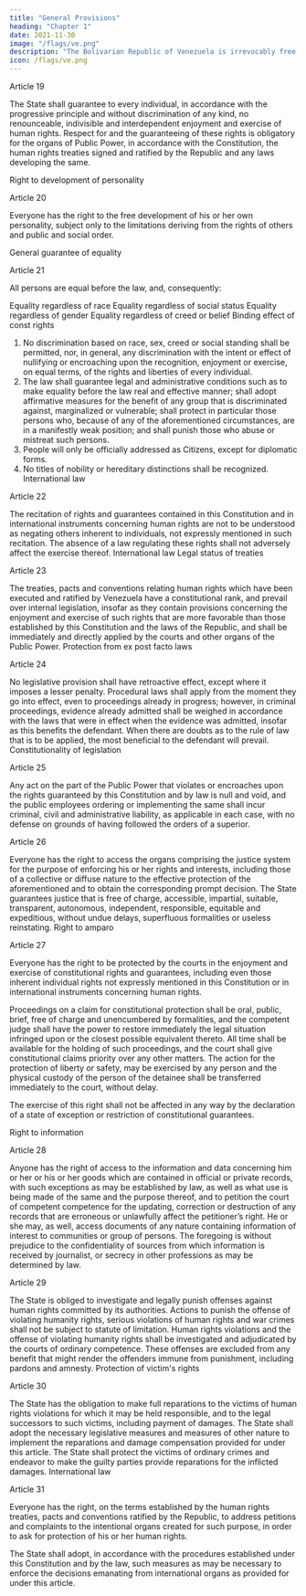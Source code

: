 ```yaml
---
title: "General Provisions"
heading: "Chapter 1"
date: 2021-11-30
image: "/flags/ve.png"
description: "The Bolivarian Republic of Venezuela is irrevocably free and independent, basing its moral property and values of freedom, equality, justice and international peace on the doctrine of Simon Bolivar, the Liberator"
icon: /flags/ve.png
---
```



Article 19

The State shall guarantee to every individual, in accordance with the progressive principle and without discrimination of any kind, no renounceable, indivisible and interdependent enjoyment and exercise of human rights. Respect for and the guaranteeing of these rights is obligatory for the organs of Public Power, in accordance with the Constitution, the human rights treaties signed and ratified by the Republic and any laws developing the same.

Right to development of personality

Article 20

Everyone has the right to the free development of his or her own personality, subject only to the limitations deriving from the rights of others and public and social order. 

General guarantee of equality

Article 21

All persons are equal before the law, and, consequently:

Equality regardless of race
Equality regardless of social status
Equality regardless of gender
Equality regardless of creed or belief
Binding effect of const rights

1. No discrimination based on race, sex, creed or social standing shall be permitted, nor, in general, any discrimination with the intent or effect of nullifying or encroaching upon the recognition, enjoyment or exercise, on equal terms, of the rights and liberties of every individual.
2. The law shall guarantee legal and administrative conditions such as to make
equality before the law real and effective manner; shall adopt affirmative
measures for the benefit of any group that is discriminated against, marginalized
or vulnerable; shall protect in particular those persons who, because of any of the
aforementioned circumstances, are in a manifestly weak position; and shall
punish those who abuse or mistreat such persons.
3. People will only be officially addressed as Citizens, except for diplomatic forms.
4. No titles of nobility or hereditary distinctions shall be recognized.
International law

Article 22

The recitation of rights and guarantees contained in this Constitution and in
international instruments concerning human rights are not to be understood as negating
others inherent to individuals, not expressly mentioned in such recitation. The absence
of a law regulating these rights shall not adversely affect the exercise thereof.
International law
Legal status of treaties

Article 23

The treaties, pacts and conventions relating human rights which have been executed
and ratified by Venezuela have a constitutional rank, and prevail over internal
legislation, insofar as they contain provisions concerning the enjoyment and exercise of
such rights that are more favorable than those established by this Constitution and the
laws of the Republic, and shall be immediately and directly applied by the courts and
other organs of the Public Power.
Protection from ex post facto laws

Article 24

No legislative provision shall have retroactive effect, except where it imposes a lesser
penalty. Procedural laws shall apply from the moment they go into effect, even to
proceedings already in progress; however, in criminal proceedings, evidence already
admitted shall be weighed in accordance with the laws that were in effect when the
evidence was admitted, insofar as this benefits the defendant.
When there are doubts as to the rule of law that is to be applied, the most beneficial to
the defendant will prevail.
Constitutionality of legislation

Article 25

Any act on the part of the Public Power that violates or encroaches upon the rights
guaranteed by this Constitution and by law is null and void, and the public employees
ordering or implementing the same shall incur criminal, civil and administrative liability,
as applicable in each case, with no defense on grounds of having followed the orders of a
superior.

Article 26

Everyone has the right to access the organs comprising the justice system for the
purpose of enforcing his or her rights and interests, including those of a collective or
diffuse nature to the effective protection of the aforementioned and to obtain the
corresponding prompt decision.
The State guarantees justice that is free of charge, accessible, impartial, suitable,
transparent, autonomous, independent, responsible, equitable and expeditious, without
undue delays, superfluous formalities or useless reinstating.
Right to amparo


Article 27

Everyone has the right to be protected by the courts in the enjoyment and exercise of constitutional rights and guarantees, including even those inherent individual rights not expressly mentioned in this Constitution or in international instruments concerning human rights.

Proceedings on a claim for constitutional protection shall be oral, public, brief, free of
charge and unencumbered by formalities, and the competent judge shall have the power
to restore immediately the legal situation infringed upon or the closest possible
equivalent thereto. All time shall be available for the holding of such proceedings, and
the court shall give constitutional claims priority over any other matters.
The action for the protection of liberty or safety, may be exercised by any person and
the physical custody of the person of the detainee shall be transferred immediately to
the court, without delay.

The exercise of this right shall not be affected in any way by the declaration of a state of
exception or restriction of constitutional guarantees.

Right to information

Article 28

Anyone has the right of access to the information and data concerning him or her or his
or her goods which are contained in official or private records, with such exceptions as
may be established by law, as well as what use is being made of the same and the
purpose thereof, and to petition the court of competent competence for the updating,
correction or destruction of any records that are erroneous or unlawfully affect the
petitioner’s right. He or she may, as well, access documents of any nature containing
information of interest to communities or group of persons. The foregoing is without
prejudice to the confidentiality of sources from which information is received by
journalist, or secrecy in other professions as may be determined by law.

Article 29

The State is obliged to investigate and legally punish offenses against human rights
committed by its authorities.
Actions to punish the offense of violating humanity rights, serious violations of human
rights and war crimes shall not be subject to statute of limitation. Human rights
violations and the offense of violating humanity rights shall be investigated and
adjudicated by the courts of ordinary competence. These offenses are excluded from
any benefit that might render the offenders immune from punishment, including pardons
and amnesty.
Protection of victim's rights

Article 30

The State has the obligation to make full reparations to the victims of human rights
violations for which it may be held responsible, and to the legal successors to such
victims, including payment of damages.
The State shall adopt the necessary legislative measures and measures of other nature
to implement the reparations and damage compensation provided for under this article.
The State shall protect the victims of ordinary crimes and endeavor to make the guilty
parties provide reparations for the inflicted damages.
International law

Article 31

Everyone has the right, on the terms established by the human rights treaties, pacts
and conventions ratified by the Republic, to address petitions and complaints to the
intentional organs created for such purpose, in order to ask for protection of his or her
human rights.

The State shall adopt, in accordance with the procedures established under this
Constitution and by the law, such measures as may be necessary to enforce the decisions emanating from international organs as provided for under this article.
